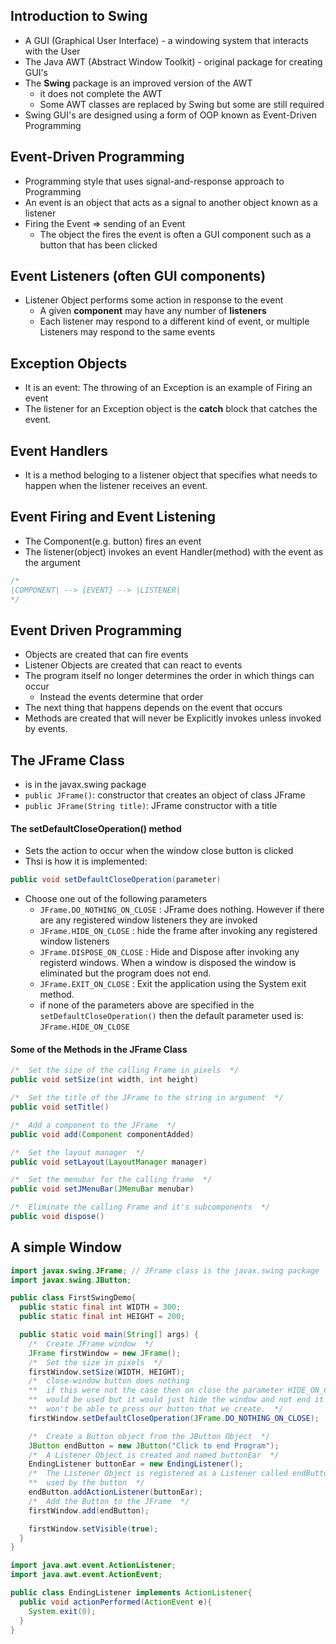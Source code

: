 ## Introduction to Swing
* A GUI (Graphical User Interface) - a windowing system that interacts with the User
* The Java AWT (Abstract Window Toolkit) - original package for creating GUI's
* The **Swing** package is an improved version of the AWT
  * it does not complete the AWT
  * Some AWT classes are replaced by Swing but some are still required
* Swing GUI's are designed using a form of OOP known as Event-Driven Programming

## Event-Driven Programming
* Programming style that uses signal-and-response approach to Programming
* An event is an object that acts as a signal to another object known as a listener
* Firing the Event => sending of an Event
  * The object the fires the event is often a GUI component such as a button that
  has been clicked

## Event Listeners (often GUI components)
* Listener Object performs some action in response to the event
  * A given **component** may have any number of **listeners**
  * Each listener may respond to a different kind of event, or multiple Listeners
  may respond to the same events

## Exception Objects
* It is an event: The throwing of an Exception is an example of Firing an event
* The listener for an Exception object is the **catch** block that catches the
event.

## Event Handlers
* It is a method beloging to a listener object that specifies what needs to happen
when the listener receives an event.

## Event Firing and Event Listening
* The Component(e.g. button) fires an event
* The listener(object) invokes an event Handler(method) with the event as the argument
```java
/*
|COMPONENT| --> {EVENT} --> |LISTENER|
*/
```

## Event Driven Programming
* Objects are created that can fire events
* Listener Objects are created that can react to events
* The program itself no longer determines the order in which things can occur
  * Instead the events determine that order
* The next thing that happens depends on the event that occurs
* Methods are created that will never be Explicitly invokes unless invoked by
events.

## The JFrame Class
* is in the javax.swing package
* `public JFrame()`: constructor that creates an object of class JFrame
* `public JFrame(String title)`: JFrame constructor with a title

#### The setDefaultCloseOperation() method
* Sets the action to occur when the window close button is clicked
* Thsi is how it is implemented:
```java
public void setDefaultCloseOperation(parameter)
```
* Choose one out of the following parameters
  * `JFrame.DO_NOTHING_ON_CLOSE` : JFrame does nothing. However if there are any
  registered window listeners they are invoked
  * `JFrame.HIDE_ON_CLOSE` : hide the frame after invoking any registered window
  listeners
  * `JFrame.DISPOSE_ON_CLOSE` : Hide and Dispose after invoking any registerd
  windows. When a window is disposed the window is eliminated but the program
  does not end.
  * `JFrame.EXIT_ON_CLOSE` : Exit the application using the System exit method.
  * if none of the parameters above are specified in the `setDefaultCloseOperation()`
  then the default parameter used is: `JFrame.HIDE_ON_CLOSE`

#### Some of the Methods in the JFrame Class
```java
/*  Set the size of the calling Frame in pixels  */
public void setSize(int width, int height)

/*  Set the title of the JFrame to the string in argument  */
public void setTitle()

/*  Add a component to the JFrame  */
public void add(Component componentAdded)

/*  Set the layout manager  */
public void setLayout(LayoutManager manager)

/*  Set the menubar for the calling frame  */
public void setJMenuBar(JMenuBar menubar)

/*  Eliminate the calling Frame and it's subcomponents  */
public void dispose()
```


## A simple Window
```java
import javax.swing.JFrame; // JFrame class is the javax.swing package
import javax.swing.JButton;

public class FirstSwingDemo{
  public static final int WIDTH = 300;
  public static final int HEIGHT = 200;

  public static void main(String[] args) {
    /*  Create JFrame window  */
    JFrame firstWindow = new JFrame();
    /*  Set the size in pixels  */
    firstWindow.setSize(WIDTH, HEIGHT);
    /*  close-window button does nothing
    **  if this were not the case then on close the parameter HIDE_ON_CLOSE
    **  would be used but it would just hide the window and not end it so we
    **  won't be able to press our button that we create.  */
    firstWindow.setDefaultCloseOperation(JFrame.DO_NOTHING_ON_CLOSE);

    /*  Create a Button object from the JButton Object  */
    JButton endButton = new JButton("Click to end Program");
    /*  A Listener Object is created and named buttonEar  */
    EndingListener buttonEar = new EndingListener();
    /*  The Listener Object is registered as a Listener called endButton
    **  used by the button  */
    endButton.addActionListener(buttonEar);
    /*  Add the Button to the JFrame  */
    firstWindow.add(endButton);

    firstWindow.setVisible(true);
  }
}
```

```java
import java.awt.event.ActionListener;
import java.awt.event.ActionEvent;

public class EndingListener implements ActionListener{
  public void actionPerformed(ActionEvent e){
    System.exit(0);
  }
}
```
